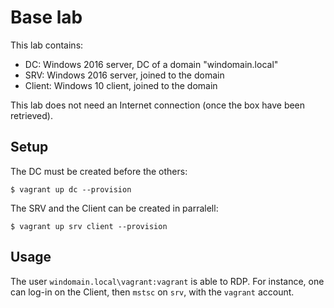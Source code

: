 Base lab
=

This lab contains:
* DC: Windows 2016 server, DC of a domain "windomain.local"
* SRV: Windows 2016 server, joined to the domain
* Client: Windows 10 client, joined to the domain

This lab does not need an Internet connection (once the box have been retrieved).

Setup
-

The DC must be created before the others:
```
$ vagrant up dc --provision
```

The SRV and the Client can be created in parralell:
```
$ vagrant up srv client --provision
```

Usage
-

The user `windomain.local\vagrant:vagrant` is able to RDP.
For instance, one can log-in on the Client, then `mstsc` on `srv`, with the `vagrant` account.
